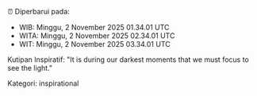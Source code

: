⏰ Diperbarui pada:
- WIB: Minggu, 2 November 2025 01.34.01 UTC
- WITA: Minggu, 2 November 2025 02.34.01 UTC
- WIT: Minggu, 2 November 2025 03.34.01 UTC

Kutipan Inspiratif:
"It is during our darkest moments that we must focus to see the light."


Kategori: inspirational

